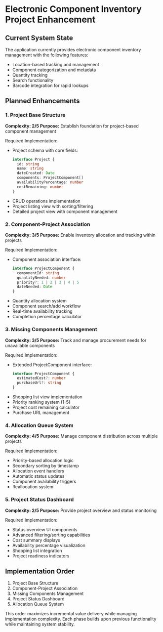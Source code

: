# Electronic Component Inventory Project Enhancement

## Current System State
The application currently provides electronic component inventory management with the following features:
- Location-based tracking and management
- Component categorization and metadata
- Quantity tracking
- Search functionality
- Barcode integration for rapid lookups

## Planned Enhancements

### 1. Project Base Structure
**Complexity: 2/5**
**Purpose:** Establish foundation for project-based component management

Required Implementation:
- Project schema with core fields:
  ```typescript
  interface Project {
    id: string
    name: string
    dateCreated: Date
    components: ProjectComponent[]
    availabilityPercentage: number
    costRemaining: number
  }
  ```
- CRUD operations implementation
- Project listing view with sorting/filtering
- Detailed project view with component management

### 2. Component-Project Association
**Complexity: 3/5**
**Purpose:** Enable inventory allocation and tracking within projects

Required Implementation:
- Component association interface:
  ```typescript
  interface ProjectComponent {
    componentId: string
    quantityNeeded: number
    priority?: 1 | 2 | 3 | 4 | 5
    dateNeeded: Date
  }
  ```
- Quantity allocation system
- Component search/add workflow
- Real-time availability tracking
- Completion percentage calculator

### 3. Missing Components Management
**Complexity: 3/5**
**Purpose:** Track and manage procurement needs for unavailable components

Required Implementation:
- Extended ProjectComponent interface:
  ```typescript
  interface ProjectComponent {
    estimatedCost?: number
    purchaseUrl?: string
  }
  ```
- Shopping list view implementation
- Priority ranking system (1-5)
- Project cost remaining calculator
- Purchase URL management

### 4. Allocation Queue System
**Complexity: 4/5**
**Purpose:** Manage component distribution across multiple projects

Required Implementation:
- Priority-based allocation logic
- Secondary sorting by timestamp
- Allocation event handlers
- Automatic status updates
- Component availability triggers
- Reallocation system

### 5. Project Status Dashboard
**Complexity: 2/5**
**Purpose:** Provide project overview and status monitoring

Required Implementation:
- Status overview UI components
- Advanced filtering/sorting capabilities
- Cost summary displays
- Availability percentage visualization
- Shopping list integration
- Project readiness indicators

## Implementation Order
1. Project Base Structure
2. Component-Project Association
3. Missing Components Management
4. Project Status Dashboard
5. Allocation Queue System

This order maximizes incremental value delivery while managing implementation complexity. Each phase builds upon previous functionality while maintaining system stability.